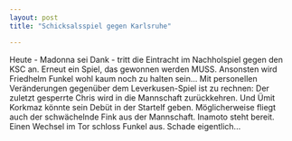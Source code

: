```yaml
---
layout: post
title: "Schicksalsspiel gegen Karlsruhe"

---
```


Heute - Madonna sei Dank - tritt die Eintracht im Nachholspiel gegen den KSC an. Erneut ein Spiel, das gewonnen werden MUSS. Ansonsten wird Friedhelm Funkel wohl kaum noch zu halten sein... Mit personellen Veränderungen gegenüber dem Leverkusen-Spiel ist zu rechnen: Der zuletzt gesperrte Chris wird in die Mannschaft zurückkehren. Und Ümit Korkmaz könnte sein Debüt in der Startelf geben. Möglicherweise fliegt auch der schwächelnde Fink aus der Mannschaft. Inamoto steht bereit. Einen Wechsel im Tor schloss Funkel aus. Schade eigentlich...


